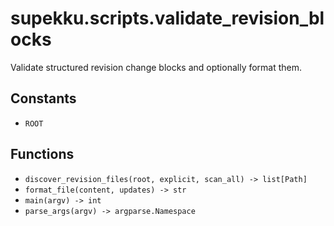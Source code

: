 # supekku.scripts.validate_revision_blocks

Validate structured revision change blocks and optionally format them.

## Constants

- `ROOT`

## Functions

- `discover_revision_files(root, explicit, scan_all) -> list[Path]`
- `format_file(content, updates) -> str`
- `main(argv) -> int`
- `parse_args(argv) -> argparse.Namespace`
